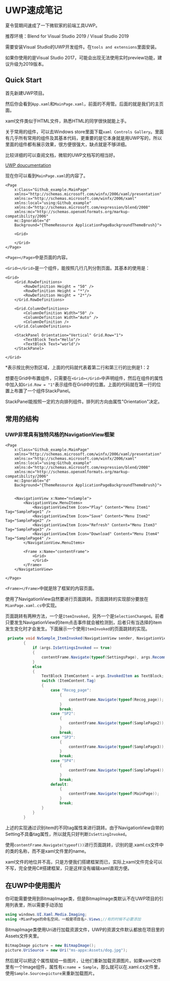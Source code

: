 # UWP速成笔记

夏令营期间速成了一下微软家的前端工具UWP。

推荐环境：Blend for Visual Studio 2019 / Visual Studio 2019

需要安装Visual Studio的UWP开发组件。在`tools and extensions`里面安装。

如果你使用的是Visual Studio 2017，可能会出现无法使用实时preview功能，建议升级为2019版本。

## Quick Start

首先新建UWP项目。

然后你会看到`App.xaml`和`MainPage.xaml`，前面的不用管。后面的就是我们的主页面。

xaml文件类似于HTML文件，熟悉HTML的同学很快就能上手。

关于常用的组件，可以去Windows store里面下载`xaml Controls Gallery`。里面有几乎所有常用的组件及其基本代码，更重要的是它本身就是用UWP写的，所以里面的组件都有展示效果，很方便很强大，缺点就是不够详细。

比较详细的可以查阅文档，微软的UWP文档写的相当好。

[UWP doucumentation](https://docs.microsoft.com/en-us/windows/uwp/)

现在你可以看到`MainPage.xaml`的内容了。

```xaml
<Page
    x:Class="Github_example.MainPage"
    xmlns="http://schemas.microsoft.com/winfx/2006/xaml/presentation"
    xmlns:x="http://schemas.microsoft.com/winfx/2006/xaml"
    xmlns:local="using:Github_example"
    xmlns:d="http://schemas.microsoft.com/expression/blend/2008"
    xmlns:mc="http://schemas.openxmlformats.org/markup-compatibility/2006"
    mc:Ignorable="d"
    Background="{ThemeResource ApplicationPageBackgroundThemeBrush}">

    <Grid>

    </Grid>
</Page>
```

`<Page></Page>`中是页面的内容。

`<Grid></Grid>`是一个组件，能按照几行几列分割页面。其基本的使用是：

```xaml
<Grid>
    <Grid.RowDefinitions>
        <RowDefinition Height = "50" />
        <RowDefinition Height = "*"/>
        <RowDefinition Height = "2*"/>
    </Grid.RowDefinitions>

    <Grid.ColumnDefinitions>
        <ColumnDefinition Width="50" />
        <ColumnDefinition Width="Auto" />
        <ColumnDefinition />
    </Grid.ColumnDefinitions>

    <StackPanel Orientation="Vertical" Grid.Row="1">
        <TextBlock Text="Hello"/>
        <TextBlock Text="world"/>
    </StackPanel>

</Grid>

```

*表示按比例分割区域，上面的代码就代表着第二行和第三行的比例是1：2

想要在Grid中布置组件，只需要在`<Grid></Grid>`中声明组件，然后在组件的属性中加入如`Grid.Row = "1"`表示组件在Grid中的位置。上面的代码就在第一行的位置上布置了一个组件StackPanel。

StackPanel能按照一定的方向排列组件。排列的方向由属性"Orientation"决定。

## 常用的结构

### UWP非常具有独特风格的NavigationView框架

```xaml
<Page
    x:Class="Github_example.MainPage"
    xmlns="http://schemas.microsoft.com/winfx/2006/xaml/presentation"
    xmlns:x="http://schemas.microsoft.com/winfx/2006/xaml"
    xmlns:local="using:Github_example"
    xmlns:d="http://schemas.microsoft.com/expression/blend/2008"
    xmlns:mc="http://schemas.openxmlformats.org/markup-compatibility/2006"
    mc:Ignorable="d"
    Background="{ThemeResource ApplicationPageBackgroundThemeBrush}">

    
    <NavigationView x:Name="nvSample">
        <NavigationView.MenuItems>
            <NavigationViewItem Icon="Play" Content="Menu Item1" Tag="SamplePage1" />
            <NavigationViewItem Icon="Save" Content="Menu Item2" Tag="SamplePage2" />
            <NavigationViewItem Icon="Refresh" Content="Menu Item3" Tag="SamplePage3" />
            <NavigationViewItem Icon="Download" Content="Menu Item4" Tag="SamplePage4" />
        </NavigationView.MenuItems>

        <Frame x:Name="contentFrame">
            <Grid>
            </Grid>
        </Frame>
    </NavigationView>
   
</Page>
```

`<Frame></Frame>`中就是除了框架的内容页面。

使用了NavigationView自然要进行页面跳转。页面跳转的实现部分要放在`MianPage.xaml.cs`中实现。

页面跳转有两种方法，一个是`ItemInvoked`，另外一个是`SelectionChanged`。前者只要发生NavigationView的item点击事件就会被检测到，后者只有当选择的item发生变化时才会发生。下面展示一个使用`ItemInvoked`的页面跳转的实现。

```C#
 private void NvSample_ItemInvoked(NavigationView sender, NavigationViewItemInvokedEventArgs args)
        {
            if (args.IsSettingsInvoked == true)
            {
                contentFrame.Navigate(typeof(SettingsPage), args.RecommendedNavigationTransitionInfo);
            }         
            else
            {
                TextBlock ItemContent = args.InvokedItem as TextBlock;
                switch (ItemContent.Tag)
                {
                    case "Recog_page":
                        {
                            contentFrame.Navigate(typeof(Recog_page));
                        }
                        break;
                    case "SP2":
                        {
                            contentFrame.Navigate(typeof(SamplePage2));
                        }
                        break;
                    case "SP3":
                        {
                            contentFrame.Navigate(typeof(SamplePage3));
                        }
                        break;
                    case "SP4":
                        {
                            contentFrame.Navigate(typeof(SamplePage4));
                        }
                        break;
                    default:
                        {
                            contentFrame.Navigate(typeof(MainPage));
                        }
                        break;                    
                }
            }
        }
```

上述的实现通过识别item的不同tag属性来进行跳转。由于NavigationView自带的Setting不具备tag属性，所以就先只好判断`IsSettingInvoked`。

使用`contentFrame.Navigate(typeof())`进行页面跳转，识别的是.xaml.cs文件中的类的名称，而不是xaml文件里的name。

xaml文件的地位并不高，只是方便我们搭建框架而已，实际上xaml文件完全可以不写，完全使用C#搭建框架，只是这样没有编辑xaml直观方便。

## 在UWP中使用图片

你可能需要使用到BitmapImage类，但是BitmapImage类默认不在UWP项目的引用列表里，所以需要手动添加

```C#
using windows.UI.Xaml.Media.Imaging;
using <MianPage的命名空间，一般是项目名>.Views;//有的时候不必要添加
```

BitmapImage类使用Uri进行加载资源文件，UWP的资源文件默认都放在项目里的Assets文件夹里。

```C#
BitmapImage picture = new BitmapImage();
picture.UriSource = new Uri("ms-appx:Assets/dog.jpg");
```

然后就可以把这个属性赋给一些图片，让他们重新加载资源图片。如果xaml文件里有一个Image组件，属性有`x:name = Sample`，那么就可以在.xaml.cs文件里，使用`Sample.Source=picture`来重新加载图片。
